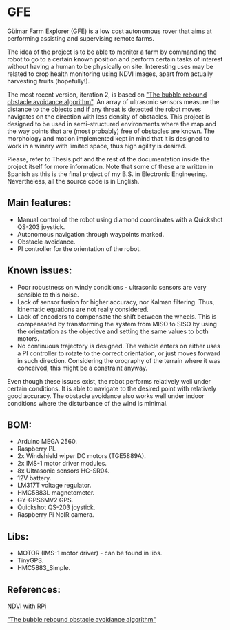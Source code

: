 # GFE
Güimar Farm Explorer (GFE) is a low cost autonomous rover that aims at performing assisting and supervising remote farms.

The idea of the project is to be able to monitor a farm by commanding the robot to go to a certain known position and perform certain tasks of interest without having a human to be physically on site. Interesting uses may be related to crop health monitoring using NDVI images, apart from actually harvesting fruits (hopefully!).

The most recent version, iteration 2, is based on ["The bubble rebound obstacle avoidance algorithm"](https://ieeexplore.ieee.org/document/5524302). An array of ultrasonic sensors measure the distance to the objects and if any threat is detected the robot moves navigates on the direction with less density of obstacles. This project is designed to be used in semi-structured environments where the map and the way points that are (most probably) free of obstacles are known. The morphology and motion implemented kept in mind that it is designed to work in a winery with limited space, thus high agility is desired.

Please, refer to Thesis.pdf and the rest of the documentation inside the project itself for more information. Note that some of these are written in Spanish as this is the final project of my B.S. in Electronic Engineering. Nevertheless, all the source code is in English.

## Main features:
- Manual control of the robot using diamond coordinates with a Quickshot QS-203 joystick.
- Autonomous navigation through waypoints marked.
- Obstacle avoidance.
- PI controller for the orientation of the robot.

## Known issues:
- Poor robustness on windy conditions - ultrasonic sensors are very sensible to this noise.
- Lack of sensor fusion for higher accuracy, nor Kalman filtering. Thus, kinematic equations are not really considered.
- Lack of encoders to compensate the shift between the wheels. This is compensated by transforming the system from MISO to SISO by using the orientation as the objective and setting the same values to both motors.
- No continuous trajectory is designed. The vehicle enters on either uses a PI controller to rotate to the correct orientation, or just moves forward in such direction. Considering the orography of the terrain where it was conceived, this might be a constraint anyway.

Even though these issues exist, the robot performs relatively well under certain conditions. It is able to navigate to the desired point with relatively good accuracy. The obstacle avoidance also works well under indoor conditions where the disturbance of the wind is minimal.

## BOM:
- Arduino MEGA 2560.
- Raspberry PI.
- 2x Windshield wiper DC motors (TGE5889A).
- 2x IMS-1 motor driver modules.
- 8x Ultrasonic sensors HC-SR04.
- 12V battery.
- LM317T voltage regulator.
- HMC5883L magnetometer.
- GY-GPS6MV2 GPS.
- Quickshot QS-203 joystick.
- Raspberry Pi NoIR camera.

## Libs:
- MOTOR (IMS-1 motor driver) - can be found in libs.
- TinyGPS.
- HMC5883_Simple.

## References:
[NDVI with RPi](https://github.com/robintw/RPiNDVI)

["The bubble rebound obstacle avoidance algorithm"](https://ieeexplore.ieee.org/document/5524302)
